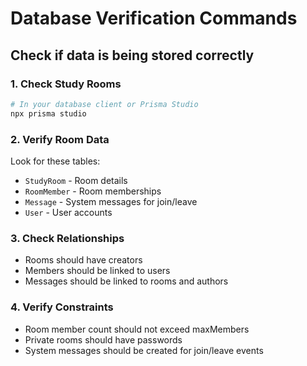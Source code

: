 # Database Verification Commands

## Check if data is being stored correctly

### 1. Check Study Rooms

```bash
# In your database client or Prisma Studio
npx prisma studio
```

### 2. Verify Room Data

Look for these tables:

- `StudyRoom` - Room details
- `RoomMember` - Room memberships
- `Message` - System messages for join/leave
- `User` - User accounts

### 3. Check Relationships

- Rooms should have creators
- Members should be linked to users
- Messages should be linked to rooms and authors

### 4. Verify Constraints

- Room member count should not exceed maxMembers
- Private rooms should have passwords
- System messages should be created for join/leave events
